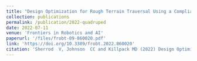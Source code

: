```yaml
---
title: "Design Optimization for Rough Terrain Traversal Using a Compliant, Continuum-Joint, Quadruped Robot"
collection: publications
permalink: /publication/2022-quadruped
date: 2022-07-11
venue: 'Frontiers in Robotics and AI'
paperurl: '/files/frobt-09-860020.pdf'
link: 'https://doi.org/10.3389/frobt.2022.860020'
citation: 'Sherrod  V, Johnson  CC and Killpack MD (2022) Design Optimization for Rough Terrain Traversal Using a Compliant, Continuum-Joint, Quadruped Robot. Front. Robot. AI 9:860020. doi: 10.3389/frobt.2022.860020'
---
```

